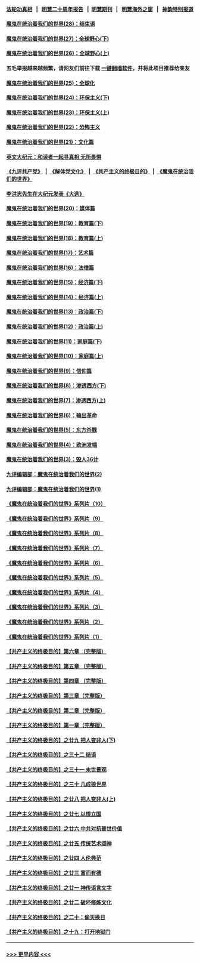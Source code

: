 #### [法轮功真相](https://github.com/gfw-breaker/truth/blob/master/README.md?t=0) &nbsp;&nbsp;|&nbsp;&nbsp; [明慧二十周年报告](https://github.com/gfw-breaker/mh-reports/blob/master/README.md?t=0) &nbsp;&nbsp;|&nbsp;&nbsp;[明慧期刊](https://github.com/gfw-breaker/mh-qikan) &nbsp;&nbsp;|&nbsp;&nbsp; [明慧海外之窗](https://github.com/gfw-breaker/mh-news/blob/master/README.md?t=0) &nbsp;&nbsp;|&nbsp;&nbsp; [神韵特别报道](https://github.com/gfw-breaker/mh-news/blob/master/shenyun.md?t=0)
#### [魔鬼在统治着我们的世界(28)：结束语](../pages/nsc422/n10936246.md?t=06282101) 
#### [魔鬼在统治着我们的世界(27)：全球野心(下)](../pages/nsc422/n10928319.md?t=06282101) 
#### [魔鬼在统治着我们的世界(26)：全球野心(上)](../pages/nsc422/n10900318.md?t=06282101) 
#### 五毛举报越来越频繁，请网友们前往下载 [一键翻墙软件](https://github.com/gfw-breaker/ssr-accounts)，并将此项目推荐给亲友
#### [魔鬼在统治着我们的世界(25)：全球化](../pages/nsc422/n10788205.md?t=06282101) 
#### [魔鬼在统治着我们的世界(24)：环保主义(下)](../pages/nsc422/n10695307.md?t=06282101) 
#### [魔鬼在统治着我们的世界(23)：环保主义(上)](../pages/nsc422/n10688613.md?t=06282101) 
#### [魔鬼在统治着我们的世界(22)：恐怖主义](../pages/nsc422/n10614727.md?t=06282101) 
#### [魔鬼在统治着我们的世界(21)：文化篇](../pages/nsc422/n10597706.md?t=06282101) 
#### [英文大纪元：和读者一起寻真相 无所畏惧](../pages/nsc422/n12542027.md?t=06282101) 
#### [《九评共产党》](https://github.com/begood0513/9ping.md/blob/master/README.md) &nbsp;|&nbsp; [《解体党文化》](../../../../jtdwh.md/blob/master/README.md)  &nbsp;|&nbsp; [《共产主义的终极目的》](../../../../gczydzjmd.md/blob/master/README.md) &nbsp;|&nbsp; [《魔鬼在统治我们的世界》](../../../../mgztzwmdsj.md/blob/master/README.md) 
#### [李洪志先生在大纪元发表《大选》](../pages/nsc422/n12534746.md?t=06282101) 
#### [魔鬼在统治着我们的世界(20)：媒体篇](../pages/nsc422/n10586579.md?t=06282101) 
#### [魔鬼在统治着我们的世界(19)：教育篇(下)](../pages/nsc422/n10564808.md?t=06282101) 
#### [魔鬼在统治着我们的世界(18)：教育篇(上)](../pages/nsc422/n10526970.md?t=06282101) 
#### [魔鬼在统治着我们的世界(17)：艺术篇](../pages/nsc422/n10499093.md?t=06282101) 
#### [魔鬼在统治着我们的世界(16)：法律篇](../pages/nsc422/n10485969.md?t=06282101) 
#### [魔鬼在统治着我们的世界(15)：经济篇(下)](../pages/nsc422/n10469975.md?t=06282101) 
#### [魔鬼在统治着我们的世界(14)：经济篇(上)](../pages/nsc422/n10457370.md?t=06282101) 
#### [魔鬼在统治着我们的世界(13)：政治篇(下)](../pages/nsc422/n10448270.md?t=06282101) 
#### [魔鬼在统治着我们的世界(12)：政治篇(上)](../pages/nsc422/n10444576.md?t=06282101) 
#### [魔鬼在统治着我们的世界(11)：家庭篇(下)](../pages/nsc422/n10440961.md?t=06282101) 
#### [魔鬼在统治着我们的世界(10)：家庭篇(上)](../pages/nsc422/n10435448.md?t=06282101) 
#### [魔鬼在统治着我们的世界(9)：信仰篇](../pages/nsc422/n10432159.md?t=06282101) 
#### [魔鬼在统治着我们的世界(8)：渗透西方(下)](../pages/nsc422/n10429603.md?t=06282101) 
#### [魔鬼在统治着我们的世界(7)：渗透西方(上)](../pages/nsc422/n10426013.md?t=06282101) 
#### [魔鬼在统治着我们的世界(6)：输出革命](../pages/nsc422/n10421536.md?t=06282101) 
#### [魔鬼在统治着我们的世界(5)：东方杀戮](../pages/nsc422/n10417707.md?t=06282101) 
#### [魔鬼在统治着我们的世界(4)：欧洲发端](../pages/nsc422/n10414890.md?t=06282101) 
#### [魔鬼在统治着我们的世界(3)：毁人36计](../pages/nsc422/n10411583.md?t=06282101) 
#### [九评编辑部：魔鬼在统治着我们的世界(2)](../pages/nsc422/n10410036.md?t=06282101) 
#### [九评编辑部：魔鬼在统治着我们的世界(1)](../pages/nsc422/n10406825.md?t=06282101) 
#### [《魔鬼在统治着我们的世界》系列片（10）](../pages/nsc422/n12292670.md?t=06282101) 
#### [《魔鬼在统治着我们的世界》系列片（9）](../pages/nsc422/n12290859.md?t=06282101) 
#### [《魔鬼在统治着我们的世界》系列片（8）](../pages/nsc422/n12287445.md?t=06282101) 
#### [《魔鬼在统治着我们的世界》系列片（7）](../pages/nsc422/n12283425.md?t=06282101) 
#### [《魔鬼在统治着我们的世界》系列片（6）](../pages/nsc422/n12282314.md?t=06282101) 
#### [《魔鬼在统治着我们的世界》系列片（5）](../pages/nsc422/n12281419.md?t=06282101) 
#### [《魔鬼在统治着我们的世界》系列片（4）](../pages/nsc422/n12274024.md?t=06282101) 
#### [《魔鬼在统治着我们的世界》系列片（3）](../pages/nsc422/n12271322.md?t=06282101) 
#### [《魔鬼在统治着我们的世界》系列片（2）](../pages/nsc422/n12269049.md?t=06282101) 
#### [《魔鬼在统治着我们的世界》系列片（1）](../pages/nsc422/n12267575.md?t=06282101) 
#### [【共产主义的终极目的】第六章 （完整版）](../pages/nsc422/n11428913.md?t=06282101) 
#### [【共产主义的终极目的】第五章 （完整版）](../pages/nsc422/n11428912.md?t=06282101) 
#### [【共产主义的终极目的】第四章 （完整版）](../pages/nsc422/n11428907.md?t=06282101) 
#### [【共产主义的终极目的】第三章（完整版）](../pages/nsc422/n11428848.md?t=06282101) 
#### [【共产主义的终极目的】第二章（完整版）](../pages/nsc422/n11428831.md?t=06282101) 
#### [【共产主义的终极目的】第一章（完整版）](../pages/nsc422/n11417651.md?t=06282101) 
#### [【共产主义的终极目的】之廿九 把人变非人(下)](../pages/nsc422/n11344140.md?t=06282101) 
#### [【共产主义的终极目的】之三十二 结语](../pages/nsc422/n11360535.md?t=06282101) 
#### [【共产主义的终极目的】之三十一 末世景观](../pages/nsc422/n11351129.md?t=06282101) 
#### [【共产主义的终极目的】之三十 几成狼世界](../pages/nsc422/n11348280.md?t=06282101) 
#### [【共产主义的终极目的】之廿八 把人变非人(上)](../pages/nsc422/n11340492.md?t=06282101) 
#### [【共产主义的终极目的】之廿七 以恨立国](../pages/nsc422/n11336944.md?t=06282101) 
#### [【共产主义的终极目的】之廿六 中共对抗普世价值](../pages/nsc422/n11324785.md?t=06282101) 
#### [【共产主义的终极目的】之廿五 传统艺术颂神](../pages/nsc422/n11296396.md?t=06282101) 
#### [【共产主义的终极目的】之廿四 人伦典范](../pages/nsc422/n11296397.md?t=06282101) 
#### [【共产主义的终极目的】之廿三 富而有德](../pages/nsc422/n11283598.md?t=06282101) 
#### [【共产主义的终极目的】之廿一 神传语言文字](../pages/nsc422/n11263265.md?t=06282101) 
#### [【共产主义的终极目的】之廿二 破坏修炼文化](../pages/nsc422/n11245728.md?t=06282101) 
#### [【共产主义的终极目的】之二十：偷天换日](../pages/nsc422/n11238846.md?t=06282101) 
#### [【共产主义的终极目的】之十九：打开地狱门](../pages/nsc422/n11206376.md?t=06282101) 

----
#### [ >>> 更早内容 <<< ](../indexes/nsc422-earlier.md)
